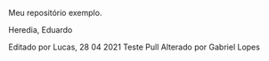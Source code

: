 Meu repositório exemplo.

Heredia, Eduardo

Editado por Lucas, 28 04 2021 Teste Pull
Alterado por Gabriel Lopes
